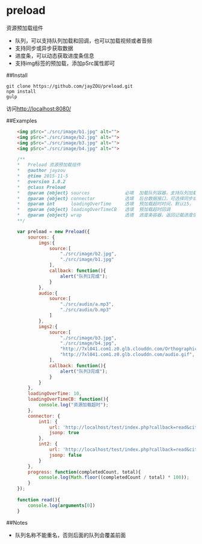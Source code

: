 # preload
资源预加载组件

 - 队列，可以支持队列加载和回调，也可以加载视频或者音频
 - 支持同步或异步获取数据
 - 进度条，可以动态获取进度条信息
 - 支持img标签的预加载，添加pSrc属性即可

##Install

    git clone https://github.com/jayZOU/preload.git
    npm install
    gulp
    
访问[http://localhost:8080/][1]

##Examples
```html
    <img pSrc="./src/image/b1.jpg" alt="">
	<img pSrc="./src/image/b2.jpg" alt="">
	<img pSrc="./src/image/b3.jpg" alt="">
	<img pSrc="./src/image/b4.jpg" alt="">
```
```js
    /**
	*	Preload 资源预加载组件
	*	@author jayzou
	*	@time 2015-11-5
	*	@version 1.0.2
	*	@class Preload
	*	@param {object}	sources				必填  加载队列容器，支持队列加载以及加载一个队列后传入回调
	*   @param {object} connector   		选填  后台数据接口，可选择同步或异步
	*   @param int 		loadingOverTime  	选填  预加载超时时间，默认15， 单位:秒
	*   @param {object} loadingOverTimeCB   选填  预加载超时回调
	*	@param {object}	wrap				选填	进度条容器，返回记载进度信息
	**/

    var preload = new Preload({
		sources: {
			imgs:{
				source:[
					"./src/image/b2.jpg",
					"./src/image/b1.jpg"
				],
				callback: function(){
					alert("队列1完成");
				}
			},
			audio:{
				source:[
					"./src/audio/a.mp3",
					"./src/audio/b.mp3"
				]
			},
			imgs2:{
				source:[
					"./src/image/b3.jpg",
					"./src/image/b4.jpg",
					"http://7xl041.com1.z0.glb.clouddn.com/OrthographicCamera.png",
					"http://7xl041.com1.z0.glb.clouddn.com/audio.gif",
				],
				callback: function(){
					alert("队列3完成");
				}
			}
		},
	    loadingOverTime: 10,
	    loadingOverTimeCB: function(){
	       	console.log("资源加载超时");
	    },
		connector: {
			int1: {
				url: 'http://localhost/test/index.php?callback=read&city=上海市',
				jsonp: true
			},
			int2: {
    			url: 'http://localhost/test/index.php?callback=read&city=深圳市',
				jsonp: false
			}
		},
		progress: function(completedCount, total){
			console.log(Math.floor((completedCount / total) * 100));
		}
	});
	
	function read(){
		console.log(arguments[0])
	}
```
##Notes

 - 队列名称不能重名，否则后面的队列会覆盖前面

	
	


  [1]: http://localhost:8080/